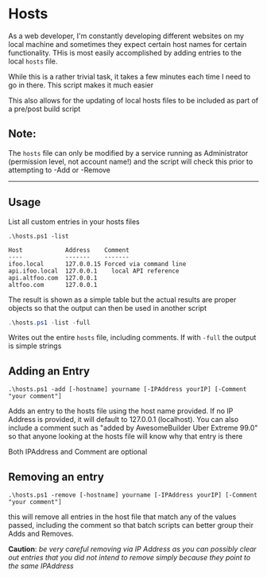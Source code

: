 # Hosts

As a web developer, I'm constantly developing different websites on my local machine and sometimes they expect certain host names for certain functionality.  THis is most easily accomplished by adding entries to the local ```hosts``` file.  

While this is a rather trivial task, it takes a few minutes each time I need to go in there.  This script makes it much easier

This also allows for the updating of local hosts files to be included as part of a pre/post build script


## **Note**: 
The ```hosts``` file can only be modified by a service running as Administrator (permission level, not account name!) and the script will check this prior to attempting to -Add or -Remove

---

## Usage

List all custom entries in your hosts files

```
.\hosts.ps1 -list

Host            Address    Comment
----            -------    -------
ifoo.local      127.0.0.15 Forced via command line
api.ifoo.local  127.0.0.1    local API reference
api.altfoo.com  127.0.0.1
altfoo.com      127.0.0.1
```

The result is shown as a simple table but the actual results are proper objects so that the output can then be used in another script

``` powershell
.\hosts.ps1 -list -full
```

Writes out the entire ```hosts``` file, including comments.  If with ```-full``` the output is simple strings

## Adding an Entry

```
.\hosts.ps1 -add [-hostname] yourname [-IPAddress yourIP] [-Comment "your comment"]

```

Adds an entry to the hosts file using the host name provided.  If no IP Address is provided, it will default to 127.0.0.1 (localhost).  You can also include a comment such as "added by AwesomeBuilder Uber Extreme 99.0" so that anyone looking at the hosts file will know why that entry is there

Both IPAddress and Comment are optional

## Removing an entry
```
.\hosts.ps1 -remove [-hostname] yourname [-IPAddress yourIP] [-Comment "your comment"]

```

this will remove all entries in the host file that match any of the values passed, including the comment so that batch scripts can better group their Adds and Removes.

**Caution**: *be very careful removing via IP Address as you can possibly clear out entries that you did not intend to remove simply because they point to the same IPAddress*
